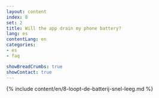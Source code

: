 ```yaml
---
layout: content
index: 8
set: 2
title: Will the app drain my phone battery?
lang: es
contentLang: en
categories:
- es
- faq

showBreadCrumbs: true
showContact: true
---
```

{% include content/en/8-loopt-de-batterij-snel-leeg.md %}
